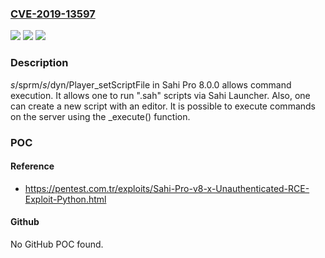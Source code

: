 ### [CVE-2019-13597](https://cve.mitre.org/cgi-bin/cvename.cgi?name=CVE-2019-13597)
![](https://img.shields.io/static/v1?label=Product&message=n%2Fa&color=blue)
![](https://img.shields.io/static/v1?label=Version&message=n%2Fa&color=blue)
![](https://img.shields.io/static/v1?label=Vulnerability&message=n%2Fa&color=brighgreen)

### Description

_s_/sprm/_s_/dyn/Player_setScriptFile in Sahi Pro 8.0.0 allows command execution. It allows one to run ".sah" scripts via Sahi Launcher. Also, one can create a new script with an editor. It is possible to execute commands on the server using the _execute() function.

### POC

#### Reference
- https://pentest.com.tr/exploits/Sahi-Pro-v8-x-Unauthenticated-RCE-Exploit-Python.html

#### Github
No GitHub POC found.

